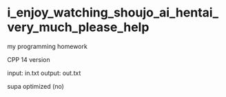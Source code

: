 # i_enjoy_watching_shoujo_ai_hentai_very_much_please_help
 my programming homework

CPP 14 version

input: in.txt
output: out.txt

supa optimized (no)
